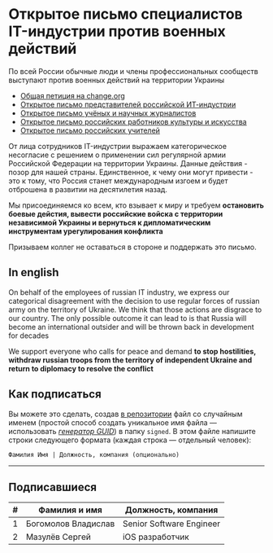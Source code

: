 # Открытое письмо специалистов IT-индустрии против военных действий

По всей России обычные люди и члены профессиональных сообществ выступают против военных действий на территории Украины
- [Общая петиция на change.org](https://www.change.org/p/остановить-войну-с-украиной-2ce0a2d7-b957-4e23-981a-c67a26e2b0b7)
- [Открытое письмо представителей российской ИТ-индустрии](https://docs.google.com/forms/d/e/1FAIpQLScEsxsoXl_7R4aD5F8-B7fCCBVwU_BXBaOVJsKszbFyRHRkkw/viewform)
- [Открытое письмо учёных и научных журналистов](https://echo.msk.ru/blog/echomsk/2985101-echo/)
- [Открытое письмо российских работников культуры и искусства](https://spectate.ru/art-workers-public-letter/)
- [Открытое письмо российских учителей](https://www.teachnotwar.org/)

От лица сотрудников IT-индустрии выражаем категорическое несогласие с решением о применении сил регулярной армии Российской Федерации на территории Украины. Данные действия - позор для нашей страны. Единственное, к чему они могут привести - это к тому, что Россия станет международным изгоем и будет отброшена в развитии на десятилетия назад. 

Мы присоединяемся ко всем, кто взывает к миру и требуем **остановить боевые дейстия, вывести российские войска с территории независимой Украины и вернуться к дипломатическим инструментам урегулирования конфликта**

Призываем коллег не оставаться в стороне и поддержать это письмо.

## In english

On behalf of the employees of russian IT industry, we express our categorical disagreement with the decision to use regular forces of russian army on the territory of Ukraine. We think that those actions are disgrace to our country. The only possible outcome it can lead to is that Russia will become an international outsider and will be thrown back in development for decades

We support everyone who calls for peace and demand **to stop hostilities, withdraw russian troops from the territory of independent Ukraine and return to diplomacy to resolve the conflict**

## Как подписаться

Вы можете это сделать, создав [в репозитории](https://github.com/developers-against-war/stopwar2022) файл со случайным именем (простой способ создать уникальное имя файла — использовать *[генератор GUID](https://www.guidgenerator.com/online-guid-generator.aspx)*) в папку `signed`. В этом файле напишите строки следующего формата (каждая строка — отдельный человек):
```
Фамилия Имя | Должность, компания (опционально)
```

***

## Подписавшиеся

| #    | Фамилия и имя                      |  Должность, компания                    |
|------|------------------------------------|-----------------------------------------|
| 1    | Богомолов Владислав                | Senior Software Engineer                |
| 2    | Мазулёв Сергей                     | iOS разработчик                         |
